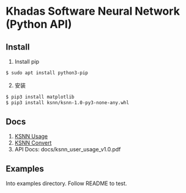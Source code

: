 # Khadas Software Neural Network (Python API)

## Install

1. Install pip

```sh
$ sudo apt install python3-pip
```

2. 安装

```sh
$ pip3 install matplotlib
$ pip3 install ksnn/ksnn-1.0-py3-none-any.whl
```

## Docs

1. [KSNN Usage](https://docs.khadas.com/linux/vim3/KSNNUsage.html)
2. [KSNN Convert](https://docs.khadas.com/linux/vim3/KSNNConvert.html)
3. API Docs: docs/ksnn_user_usage_v1.0.pdf

## Examples

Into examples directory. Follow README to test.
